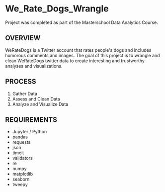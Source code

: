 # We_Rate_Dogs_Wrangle

Project was completed as part of the Masterschool Data Analytics Course.

## OVERVIEW
WeRateDogs is a Twitter account that rates people's dogs and includes humorous comments and
images. The goal of this project is to wrangle and clean WeRateDogs twitter data to create interesting
and trustworthy analyses and visualizations.

## PROCESS
1. Gather Data
2. Assess and Clean Data
3. Analyze and Visualize Data

## REQUIREMENTS
* Jupyter / Python
* pandas
* requests
* json
* timeit
* validators
* re
* numpy
* matplotlib
* seaborn
* tweepy
